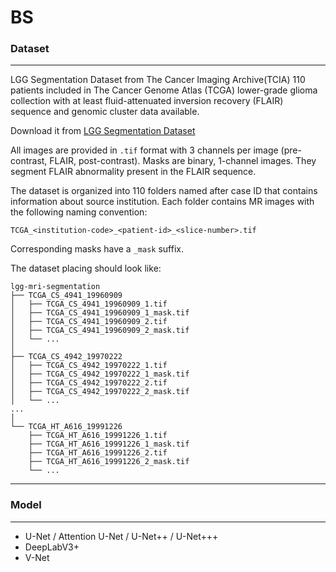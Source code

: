 # BS


### Dataset
---
LGG Segmentation Dataset from The Cancer Imaging Archive(TCIA)
110 patients included in The Cancer Genome Atlas (TCGA) lower-grade glioma collection with at least fluid-attenuated inversion recovery (FLAIR) sequence and genomic cluster data available.

Download it from [LGG Segmentation Dataset](https://www.kaggle.com/mateuszbuda/lgg-mri-segmentation)

All images are provided in `.tif` format with 3 channels per image (pre-contrast, FLAIR, post-contrast). Masks are binary, 1-channel images. They segment FLAIR abnormality present in the FLAIR sequence.

The dataset is organized into 110 folders named after case ID that contains information about source institution. Each folder contains MR images with the following naming convention:

`TCGA_<institution-code>_<patient-id>_<slice-number>.tif`

Corresponding masks have a `_mask` suffix.


The dataset placing should look like:

    lgg-mri-segmentation
    ├── TCGA_CS_4941_19960909
    │   ├── TCGA_CS_4941_19960909_1.tif
    │   ├── TCGA_CS_4941_19960909_1_mask.tif
    │   ├── TCGA_CS_4941_19960909_2.tif
    │   ├── TCGA_CS_4941_19960909_2_mask.tif
    │   └── ...
    │           
    ├── TCGA_CS_4942_19970222
    │   ├── TCGA_CS_4942_19970222_1.tif
    │   ├── TCGA_CS_4942_19970222_1_mask.tif
    │   ├── TCGA_CS_4942_19970222_2.tif
    │   ├── TCGA_CS_4942_19970222_2_mask.tif
    │   └── ...
    ...
    │
    └── TCGA_HT_A616_19991226
        ├── TCGA_HT_A616_19991226_1.tif
        ├── TCGA_HT_A616_19991226_1_mask.tif
        ├── TCGA_HT_A616_19991226_2.tif
        ├── TCGA_HT_A616_19991226_2_mask.tif
        └── ...

-------



### Model
---
* U-Net / Attention U-Net / U-Net++ / U-Net+++
* DeepLabV3+
* V-Net
